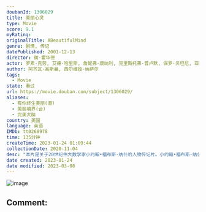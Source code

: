 ```yaml
---
doubanId: 1306029
title: 美丽心灵
type: Movie
score: 9.1
myRating: 
originalTitle: ABeautifulMind
genre: 剧情, 传记
datePublished: 2001-12-13
director: 朗·霍华德
actor: 罗素·克劳, 艾德·哈里斯, 詹妮弗·康纳利, 克里斯托弗·普卢默, 保罗·贝坦尼, 亚当·戈德堡, 乔什·卢卡斯, 安东尼·拉普, 贾森·加里, 贾德·赫希, 奥斯汀·潘德尔顿, 薇薇·卡登尼, 吉莉·西蒙, 维克多·斯坦巴赫, 坦娅·克拉克, 罗伊·辛尼斯, 谢丽尔·霍华德, 兰斯·霍华德, 简·詹金斯, 乔什·帕斯, 瓦伦蒂娜·卡迪纳利, 蒂格尔·, 迈克尔·埃斯佩尔, 艾米·瓦尔兹, 小艾德.朱普, 卡拉·奥奇格罗索, 斯特里奥·萨万特, 迈克尔·阿伯特, 雷吉·奥斯汀, 凯德·比特纳, 理查·布莱恩特, 丹·陈, 乔纳·福尔肯, 法布里奇奥·范特, 斯科特·费恩斯特罗姆, 迈克尔·菲奥里, 塞斯·盖贝尔, 埃文·哈特, 杰森·霍顿, 布莱丝·达拉斯·霍华德, 朗·霍华德, 多里·曼佐尔, 罗伯特·迈尔斯, 里德·彭尼, 米尔斯·彼埃尔, 肖恩·里德, 詹姆斯·霍纳, undefined
author: 阿齐瓦·高斯曼, 西尔维娅·纳萨尔
tags:
  - Movie
state: 看过
url: https://movie.douban.com/subject/1306029/
aliases:
  - 有你终生美丽(港)
  - 美丽境界(台)
  - 完美大脑
country: 美国
language: 英语
IMDb: tt0268978
time: 135分钟
createTime: 2023-01-24 01:09:44
collectionDate: 2020-11-04
desc: "本片是关于20世纪伟大数学家小约翰•福布斯-纳什的人物传记片。小约翰•福布斯-纳什（拉塞尔•克劳）在念研究生时，便发表了著名的博弈理论，该理论虽只有短短26页，却在经济、军事等领域产生了深远的影响。..."
date created: 2023-01-24
date modified: 2023-03-08
---
```


![image](p1665997400.jpg)

Comment:
---
